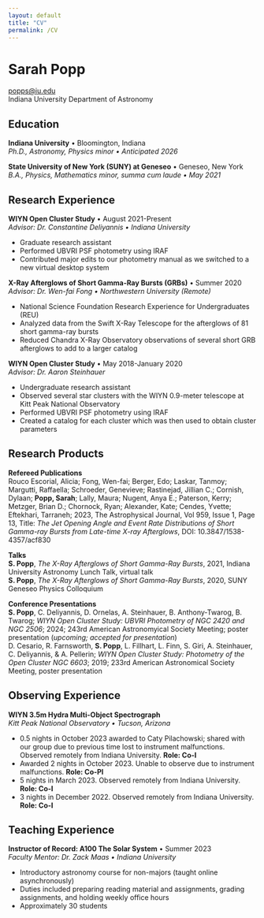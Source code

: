 ```yaml
---
layout: default
title: "CV"
permalink: /CV
---
```


# Sarah Popp

popps@iu.edu <br>
Indiana University Department of Astronomy <br>

## Education

**Indiana University** • Bloomington, Indiana<br>
*Ph.D., Astronomy, Physics minor • Anticipated 2026*

**State University of New York (SUNY) at Geneseo** • Geneseo, New York<br>
*B.A., Physics, Mathematics minor, summa cum laude • May 2021*

## Research Experience

**WIYN Open Cluster Study** • August 2021-Present<br>
*Advisor: Dr. Constantine Deliyannis • Indiana University*<br>
- Graduate research assistant
- Performed UBVRI PSF photometry using IRAF
- Contributed major edits to our photometry manual as we switched to a new virtual desktop system

**X-Ray Afterglows of Short Gamma-Ray Bursts (GRBs)** • Summer 2020<br>
*Advisor: Dr. Wen-fai Fong • Northwestern University (Remote)*<br>
- National Science Foundation Research Experience for Undergraduates (REU)
- Analyzed data from the Swift X-Ray Telescope for the afterglows of 81 short gamma-ray bursts
- Reduced Chandra X-Ray Observatory observations of several short GRB afterglows to add to a larger catalog

**WIYN Open Cluster Study** • May 2018-January 2020<br>
*Advisor: Dr. Aaron Steinhauer*<br>
- Undergraduate research assistant
- Observed several star clusters with the WIYN 0.9-meter telescope at Kitt Peak National Observatory
- Performed UBVRI PSF photometry using IRAF
- Created a catalog for each cluster which was then used to obtain cluster parameters

## Research Products

**Refereed Publications**<br>
Rouco Escorial, Alicia; Fong, Wen-fai; Berger, Edo; Laskar, Tanmoy; Margutti, Raffaella; Schroeder,
Genevieve; Rastinejad, Jillian C.; Cornish, Dylaan; **Popp, Sarah**; Lally, Maura; Nugent, Anya E.; Paterson,
Kerry; Metzger, Brian D.; Chornock, Ryan; Alexander, Kate; Cendes, Yvette; Eftekhari, Tarraneh; 2023, The
Astrophysical Journal, Vol 959, Issue 1, Page 13, Title: *The Jet Opening Angle and Event Rate Distributions
of Short Gamma-ray Bursts from Late-time X-ray Afterglows*, DOI: 10.3847/1538-4357/acf830

**Talks**<br>
**S. Popp**, *The X-Ray Afterglows of Short Gamma-Ray Bursts*, 2021, Indiana University Astronomy Lunch Talk, virtual talk<br>
**S. Popp**, *The X-Ray Afterglows of Short Gamma-Ray Bursts*, 2020, SUNY Geneseo Physics Colloquium<br>

**Conference Presentations**<br>
**S. Popp**, C. Deliyannis, D. Ornelas, A. Steinhauer, B. Anthony-Twarog, B. Twarog; *WIYN Open Cluster
Study: UBVRI Photometry of NGC 2420 and NGC 2506*; 2024; 243rd American Astronomyical Society
Meeting; poster presentation (*upcoming; accepted for presentation*)<br>
D. Cesario, R. Farnsworth, **S. Popp**, L. Fillhart, L. Finn, S. Giri, A. Steinhauer, C. Deliyannis, & A. Pellerin;
*WIYN Open Cluster Study: Photometry of the Open Cluster NGC 6603*; 2019; 233rd American Astronomical
Society Meeting, poster presentation

## Observing Experience

**WIYN 3.5m Hydra Multi-Object Spectrograph**<br>
*Kitt Peak National Observatory • Tucson, Arizona*
- 0.5 nights in October 2023 awarded to Caty Pilachowski; shared with our group due to previous time lost to instrument malfunctions. Observed remotely from Indiana University. **Role: Co-I**
- Awarded 2 nights in October 2023. Unable to observe due to instrument malfunctions. **Role: Co-PI**
- 5 nights in March 2023. Observed remotely from Indiana University. **Role: Co-I**
- 3 nights in December 2022. Observed remotely from Indiana University. **Role: Co-I**

## Teaching Experience

**Instructor of Record: A100 The Solar System** • Summer 2023<br>
*Faculty Mentor: Dr. Zack Maas • Indiana University*<br>
- Introductory astronomy course for non-majors (taught online asynchronously)
- Duties included preparing reading material and assignments, grading assignments, and holding weekly office hours
- Approximately 30 students
